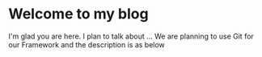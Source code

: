 # Welcome to my blog

I'm glad you are here. I plan to talk about ...
We are planning to use Git for our Framework and the description is as below
